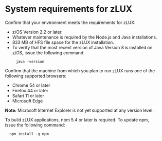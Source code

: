 # System requirements for zLUX

  Confirm that your environment meets the requirements for zLUX: 
   -   z/OS Version 2.2 or later.
   -   Whatever maintenance is required by the Node.js and Java installations.
   -   833 MB of HFS file space for the zLUX installation.
   -   To verify that the most recent version of Java Version 8 is installed on z/OS, issue the following command:
  ```
       java -version
```
  Confirm that the machine from which you plan to run zLUX runs one of the following supported browsers:

   -   Chrome 54 or later
   -   Firefox 44 or later
   -   Safari 11 or later
   -   Microsoft Edge
        
  **Note:** Microsoft Internet Explorer is not yet supported at any version level.
        
 To build zLUX applications, npm 5.4 or later is required. To update npm, issue the following command:
 ```
   npm install -g npm
 ```

